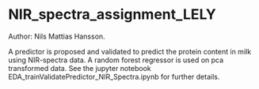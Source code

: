 # NIR_spectra_assignment_LELY
Author: Nils Mattias Hansson. 

A predictor is proposed and validated to predict the protein content in milk using NIR-spectra data. 
A random forest regressor is used on pca transformed data. See the jupyter notebook EDA_trainValidatePredictor_NIR_Spectra.ipynb
for further details.
